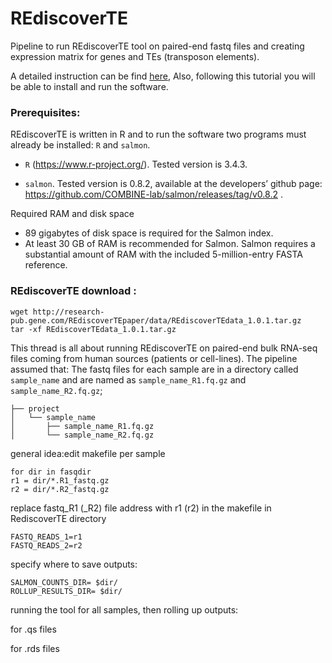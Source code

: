 # REdiscoverTE
Pipeline to run REdiscoverTE tool on paired-end fastq files and creating expression matrix for genes and TEs (transposon elements).

A detailed instruction can be find [here](http://research-pub.gene.com/REdiscoverTEpaper/software/REdiscoverTE_README.html), Also, following this tutorial you will be able to install and run the software.  


### Prerequisites:

REdiscoverTE is written in R and to run the software two programs must already be installed: ```R``` and ```salmon```.

- `R` (https://www.r-project.org/). Tested version is 3.4.3.

- `salmon`. Tested version is 0.8.2, available at the developers’ github page: https://github.com/COMBINE-lab/salmon/releases/tag/v0.8.2 .

Required RAM and disk space

- 89 gigabytes of disk space is required for the Salmon index.
- At least 30 GB of RAM is recommended for Salmon. Salmon requires a substantial amount of RAM with the included 5-million-entry FASTA reference.


### REdiscoverTE download :

```shell
wget http://research-pub.gene.com/REdiscoverTEpaper/data/REdiscoverTEdata_1.0.1.tar.gz
tar -xf REdiscoverTEdata_1.0.1.tar.gz
```

This thread is all about running REdiscoverTE on paired-end bulk RNA-seq files coming from human sources (patients or cell-lines). The pipeline assumed that: The fastq files for each sample are in a directory called `sample_name` and are named as `sample_name_R1.fq.gz` and  `sample_name_R2.fq.gz`;

```
├── project
│   └── sample_name
│       ├── sample_name_R1.fq.gz
│       └── sample_name_R2.fq.gz
```



 general idea:edit makefile per sample

```
for dir in fasqdir
r1 = dir/*.R1_fastq.gz
r2 = dir/*.R2_fastq.gz
```
replace fastq_R1 (_R2) file address with r1 (r2) in the makefile in RediscoverTE directory
```
FASTQ_READS_1=r1
FASTQ_READS_2=r2
```
specify where to save outputs:
```
SALMON_COUNTS_DIR= $dir/
ROLLUP_RESULTS_DIR= $dir/
```
running the tool for all samples, then rolling up outputs:

 for .qs files
 
 for .rds files
